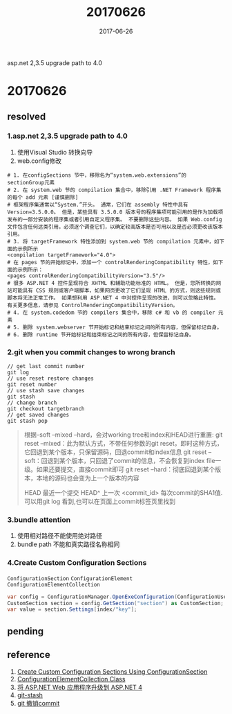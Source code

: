 ﻿---
tags: ["daily","asp.net","git"]
title: 20170626
date: 2017-06-26
category: 2017
toc: true
---
asp.net 2,3.5 upgrade path to 4.0 
<!--more-->

# 20170626

## resolved

### 1.asp.net 2,3.5 upgrade path to 4.0 

1. 使用Visual Studio 转换向导
2. web.config修改

```
# 1. 在configSections 节中，移除名为“system.web.extensions”的 sectionGroup元素
# 2. 在 system.web 节的 compilation 集合中，移除引用 .NET Framework 程序集的每个 add 元素 [谨慎删除]
# 框架程序集通常以“System.”开头。 通常，它们在 assembly 特性中具有 Version=3.5.0.0。 但是，某些具有 3.5.0.0 版本号的程序集项可能引用的是作为加载项发布的一部分安装的程序集或者引用自定义程序集。 不要删除这些内容。 如果 Web.config 文件包含任何这类引用，必须逐个调查它们，以确定较高版本是否可用以及是否必须更改该版本引用。 
# 3. 将 targetFramework 特性添加到 system.web 节的 compilation 元素中，如下面的示例所示
<compilation targetFramework="4.0">
# 在 pages 节的开始标记中，添加一个 controlRenderingCompatibility 特性，如下面的示例所示：
<pages controlRenderingCompatibilityVersion="3.5"/>
# 很多 ASP.NET 4 控件呈现符合 XHTML 和辅助功能标准的 HTML。 但是，您所转换的网站可能具有 CSS 规则或客户端脚本，如果网页更改了它们呈现 HTML 的方式，则这些规则或脚本将无法正常工作。 如果想利用 ASP.NET 4 中对控件呈现的改进，则可以忽略此特性。 有关更多信息，请参见 ControlRenderingCompatibilityVersion。 
# 4. 在 system.codedom 节的 compilers 集合中，移除 c# 和 vb 的 compiler 元素
# 5. 删除 system.webserver 节开始标记和结束标记之间的所有内容，但保留标记自身。
# 6. 删除 runtime 节开始标记和结束标记之间的所有内容，但保留标记自身。
```

### 2.git when you commit changes to wrong branch

```
// get last commit number
git log
// use reset restore changes
git reset number
// use stash save changes
git stash
// change branch
git checkout targetbranch
// get saved changes
git stash pop
```

> 根据–soft –mixed –hard，会对working tree和index和HEAD进行重置:
> git reset –mixed：此为默认方式，不带任何参数的git reset，即时这种方式，它回退到某个版本，只保留源码，回退commit和index信息
> git reset –soft：回退到某个版本，只回退了commit的信息，不会恢复到index file一级。如果还要提交，直接commit即可
> git reset –hard：彻底回退到某个版本，本地的源码也会变为上一个版本的内容
> 
>   HEAD 最近一个提交
>   HEAD^ 上一次
>   <commit_id>  每次commit的SHA1值. 可以用git log 看到,也可以在页面上commit标签页里找到

### 3.bundle attention

1. 使用相对路径不能使用绝对路径
2. bundle path 不能和真实路径名称相同

### 4.Create Custom Configuration Sections

`ConfigurationSection`
`ConfigurationElement`
`ConfigurationElementCollection`

```C#
var config = ConfigurationManager.OpenExeConfiguration(ConfigurationUserLevel.None) as Configuration;
CustomSection section = config.GetSection("section") as CustomSection;
var value = section.Settings[index/"key"];
```

## pending

## reference
1. [Create Custom Configuration Sections Using ConfigurationSection][1]
2. [ConfigurationElementCollection Class][2]
3. [将 ASP.NET Web 应用程序升级到 ASP.NET 4][0]
4. [git-stash][3]
5. [git 撤销commit][4]

[0]:https://msdn.microsoft.com/zh-cn/library/dd483478(v=vs.100).aspx
[1]:https://msdn.microsoft.com/en-us/library/2tw134k3.aspx
[2]:https://msdn.microsoft.com/en-us/library/system.configuration.configurationelementcollection.aspx
[3]:https://git-scm.com/docs/git-stash
[4]:http://zhyq0826.iteye.com/blog/1671638






